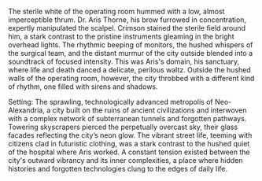 The sterile white of the operating room hummed with a low, almost imperceptible thrum.  Dr. Aris Thorne, his brow furrowed in concentration, expertly manipulated the scalpel.  Crimson stained the sterile field around him, a stark contrast to the pristine instruments gleaming in the bright overhead lights.  The rhythmic beeping of monitors, the hushed whispers of the surgical team, and the distant murmur of the city outside blended into a soundtrack of focused intensity.  This was Aris's domain, his sanctuary, where life and death danced a delicate, perilous waltz.  Outside the hushed walls of the operating room, however, the city throbbed with a different kind of rhythm, one filled with sirens and shadows.

Setting:  The sprawling, technologically advanced metropolis of Neo-Alexandria, a city built on the ruins of ancient civilizations and interwoven with a complex network of subterranean tunnels and forgotten pathways.  Towering skyscrapers pierced the perpetually overcast sky, their glass facades reflecting the city’s neon glow.  The vibrant street life, teeming with citizens clad in futuristic clothing, was a stark contrast to the hushed quiet of the hospital where Aris worked. A constant tension existed between the city's outward vibrancy and its inner complexities, a place where hidden histories and forgotten technologies clung to the edges of daily life.

